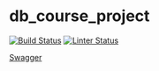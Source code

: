 # db_course_project

[![Build Status](https://github.com/DuckLuckBreakout/db_course_project/actions/workflows/build.yml/badge.svg)](https://github.com/DuckLuckBreakout/db_course_project/actions/workflows/build.yml)
[![Linter Status](https://github.com/DuckLuckBreakout/db_course_project/actions/workflows/linter.yml/badge.svg)](https://github.com/DuckLuckBreakout/db_course_project/actions/workflows/linter.yml)

[Swagger](https://app.swaggerhub.com/apis/DuckLuckBreakout/db_course_project/1.0.0#/)
